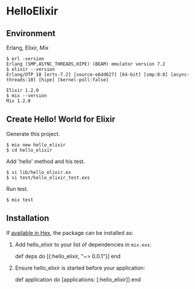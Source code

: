 # HelloElixir

## Environment

Erlang, Elixir, Mix

    $ erl -version
    Erlang (SMP,ASYNC_THREADS,HIPE) (BEAM) emulator version 7.2
    $ elixir --version
    Erlang/OTP 18 [erts-7.2] [source-e6dd627] [64-bit] [smp:8:8] [async-threads:10] [hipe] [kernel-poll:false]

    Elixir 1.2.0
    $ mix --version
    Mix 1.2.0

## Create Hello! World for Elixir

Generate this project.

    $ mix new hello_elixir
    $ cd hello_elixir

Add 'hello' method and his test.

    $ vi lib/hello_elixir.ex
    $ vi test/hello_elixir_test.exs

Run test.

    $ mix test

## Installation

If [available in Hex](https://hex.pm/docs/publish), the package can be installed as:

  1. Add hello_elixir to your list of dependencies in `mix.exs`:

        def deps do
          [{:hello_elixir, "~> 0.0.1"}]
        end

  2. Ensure hello_elixir is started before your application:

        def application do
          [applications: [:hello_elixir]]
        end

